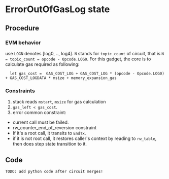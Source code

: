 # ErrorOutOfGasLog state

## Procedure
### EVM behavior
use `LOGN` denotes [log0, .., log4]. `N` stands for `topic_count` of circuit, that is 
`N = topic_count = opcode - Opcode.LOG0`.
For this gadget, the core is to calculate gas required as following:

`  let gas_cost =  GAS_COST_LOG
        + GAS_COST_LOG * (opcode - Opcode.LOG0)
        + GAS_COST_LOGDATA * msize
        + memory_expansion_gas`

### Constraints
1. stack reads `mstart`, `msize` for gas calculation
2. `gas_left < gas_cost`.
3. error common constraint:
  - current call must be failed.
  - rw_counter_end_of_reversion constraint
  - If it's a root call, it transits to `EndTx`. 
  - if it is not root call, it restores caller's context by reading to `rw_table`, then does step state transition to it.

## Code
    TODO: add python code after circuit merges!
